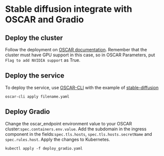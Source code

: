 # Stable diffusion integrate with OSCAR and Gradio

## Deploy the cluster

Follow the deployment on [OSCAR documentation](https://docs.oscar.grycap.net/deploy-im-dashboard/). Remember that the cluster must have GPU support in this case, so in OSCAR Parameters, put `Flag to add NVIDIA support` as True.

## Deploy the service

To deploy the service, use [OSCAR-CLI](https://docs.oscar.grycap.net/oscar-cli) with the example of [stable-diffusion](https://github.com/grycap/oscar/tree/master/examples/stable-diffusion)

``` oscar-cli apply filename.yaml ```

## Deploy Gradio

Change the oscar_endpoint environment value to your OSCAR cluster:`spec.containers.env.value`. Add the subdomain in the ingress component in the fields:`spec.tls.hosts`, `spec.tls.hosts.secretName` and `spec.rules.host`. Apply the changes to Kubernetes.

``` kubectl apply -f deploy_gradio.yaml ```